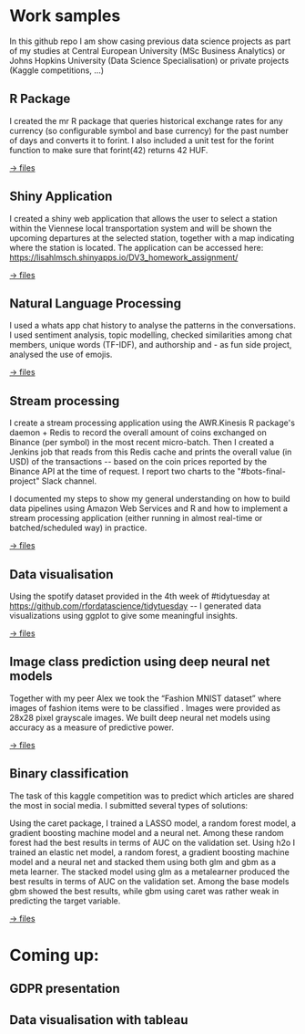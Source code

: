 # Work samples
In this github repo I am show casing previous data science projects as part of my studies at Central European University (MSc Business Analytics) or Johns Hopkins University (Data Science Specialisation) or private projects (Kaggle competitions, ...)


## R Package
I created the mr R package that queries historical exchange rates for any currency (so configurable symbol and base currency) for the past number of days and converts it to forint.
I also included a unit test for the forint function to make sure that forint(42) returns 42 HUF.

[-> files](https://github.com/lisahlmsch/work_samples/tree/master/mr-package)

## Shiny Application
I created a shiny web application that allows the user to select a station within the Viennese local transportation system and will be shown the upcoming departures at the selected station, together with a map indicating where the station is located. 
The application can be accessed here: https://lisahlmsch.shinyapps.io/DV3_homework_assignment/

[-> files](https://github.com/lisahlmsch/work_samples/tree/master/shiny%20app%20departure%20monitor)

## Natural Language Processing
I used a whats app chat history to analyse the patterns in the conversations. I used sentiment analysis, topic modelling, checked similarities among chat members, unique words (TF-IDF), and authorship and - as fun side project, analysed the use of emojis.

[-> files](https://github.com/lisahlmsch/work_samples/tree/master/natural%20language%20processing)

## Stream processing
I create a stream processing application using the AWR.Kinesis R package's daemon + Redis to record the overall amount of coins exchanged on Binance (per symbol) in the most recent micro-batch.
Then I created a Jenkins job that reads from this Redis cache and prints the overall value (in USD) of the transactions -- based on the coin prices reported by the Binance API at the time of request. 
I report two charts to the "#bots-final-project" Slack channel.

I documented my steps to show my general understanding on how to build data pipelines using Amazon Web Services and R and how to implement a stream processing application (either running in almost real-time or batched/scheduled way) in practice.

[-> files](https://github.com/lisahlmsch/work_samples/tree/master/stream%20processing)

## Data visualisation
Using the spotify dataset provided in the 4th week of #tidytuesday at https://github.com/rfordatascience/tidytuesday -- I generated data visualizations using ggplot to give some meaningful insights.

[-> files](https://github.com/lisahlmsch/work_samples/tree/master/data%20visualisation)

## Image class prediction using deep neural net models
Together with my peer Alex we took the “Fashion MNIST dataset” where images of fashion items were to be classified . Images were provided as 28x28 pixel grayscale images. We built deep neural net models  using accuracy as a measure of predictive power.

[-> files](https://github.com/lisahlmsch/work_samples/tree/master/image%20class%20prediction)

## Binary classification
The task of this kaggle competition was to predict which articles are shared the most in social media. I submitted several types of solutions:

Using the caret package, I trained a LASSO model, a random forest model, a gradient boosting machine model and a neural net. Among these random forest had the best results in terms of AUC on the validation set. Using h2o I trained an elastic net model, a random forest, a gradient boosting machine model and a neural net and stacked them using both glm and gbm as a meta learner. The stacked model using glm as a metalearner produced the best results in terms of AUC on the validation set. Among the base models gbm showed the best results, while gbm using caret was rather weak in predicting the target variable.

[-> files](https://github.com/lisahlmsch/work_samples/tree/master/binary%20classification)

# Coming up:

## GDPR presentation 
## Data visualisation with tableau







